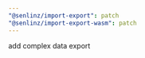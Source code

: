 ```yaml
---
"@senlinz/import-export": patch
"@senlinz/import-export-wasm": patch
---
```


add complex data export
